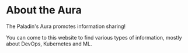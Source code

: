 # About the Aura

The Paladin's Aura promotes information sharing!

You can come to this website to find various types of information, mostly about DevOps, Kubernetes and ML.